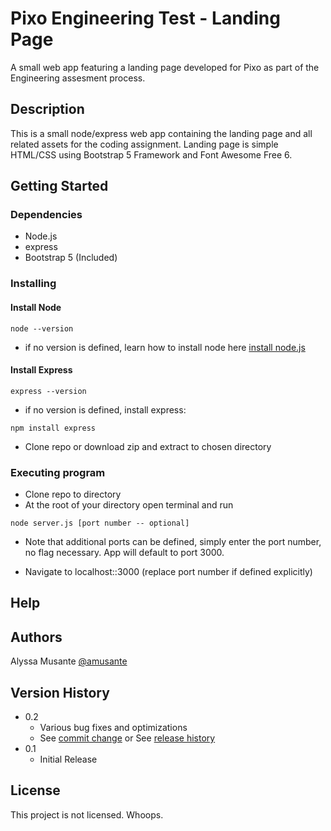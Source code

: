 # Pixo Engineering Test - Landing Page

A small web app featuring a landing page developed for Pixo as part of the Engineering assesment process.

## Description

This is a small node/express web app containing the landing page and all related assets for the coding assignment. Landing page is simple HTML/CSS using Bootstrap 5 Framework and Font Awesome Free 6.

## Getting Started

### Dependencies

* Node.js
* express
* Bootstrap 5 (Included)

### Installing

#### Install Node 
```
node --version
```
* if no version is defined, learn how to install node here [install node.js](https://nodejs.dev/learn/how-to-install-nodejs)

#### Install Express
```
express --version
```
* if no version is defined, install express:
```
npm install express
```

* Clone repo or download zip and extract to chosen directory

### Executing program

* Clone repo to directory
* At the root of your directory open terminal and run
```
node server.js [port number -- optional]
```
* Note that additional ports can be defined, simply enter the port number, no flag necessary. App will default to port 3000.

* Navigate to localhost::3000 (replace port number if defined explicitly)

## Help



## Authors

Alyssa Musante
[@amusante](https://github.com/amusante)

## Version History

* 0.2
    * Various bug fixes and optimizations
    * See [commit change]() or See [release history]()
* 0.1
    * Initial Release

## License

This project is not licensed. Whoops.